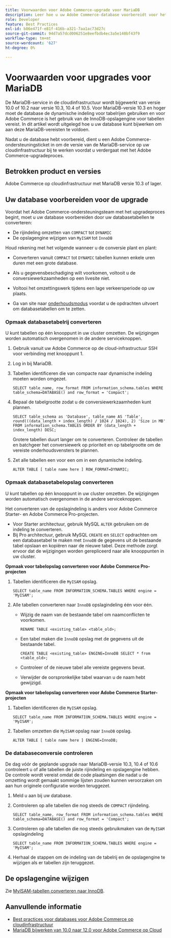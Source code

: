 ```yaml
---
title: Voorwaarden voor Adobe Commerce-upgrade voor MariaDB
description: Leer hoe u uw Adobe Commerce-database voorbereidt voor het upgraden van MariaDB vanaf een eerdere versie.
role: Developer
feature: Best Practices
exl-id: b86e471f-e81f-416b-a321-7aa1ac73d27c
source-git-commit: 94d7a57dcd006251e8eefbdb4ec3a5e140bf43f9
workflow-type: tm+mt
source-wordcount: '627'
ht-degree: 0%

---
```


# Voorwaarden voor upgrades voor MariaDB

De MariaDB-service in de cloudinfrastructuur wordt bijgewerkt van versie 10.0 of 10.2 naar versie 10.3, 10.4 of 10.5. Voor MariaDB-versie 10.3 en hoger moet de database de dynamische indeling voor tabelrijen gebruiken en voor Adobe Commerce is het gebruik van de InnoDB-opslagengine voor tabellen vereist. In dit artikel wordt uitgelegd hoe u uw database kunt bijwerken om aan deze MariaDB-vereisten te voldoen.

Nadat u de database hebt voorbereid, dient u een Adobe Commerce-ondersteuningsticket in om de versie van de MariaDB-service op uw cloudinfrastructuur bij te werken voordat u verdergaat met het Adobe Commerce-upgradeproces.

## Betrokken product en versies

Adobe Commerce op cloudinfrastructuur met MariaDB versie 10.3 of lager.

## Uw database voorbereiden voor de upgrade

Voordat het Adobe Commerce-ondersteuningsteam met het upgradeproces begint, moet u uw database voorbereiden door uw databasetabellen te converteren:

- De rijindeling omzetten van `COMPACT` tot `DYNAMIC`
- De opslagengine wijzigen van `MyISAM` tot `InnoDB`

Houd rekening met het volgende wanneer u de conversie plant en plant:

- Converteren vanuit `COMPACT` tot `DYNAMIC` tabellen kunnen enkele uren duren met een grote database.

- Als u gegevensbeschadiging wilt voorkomen, voltooit u de conversiewerkzaamheden op een livesite niet.

- Voltooi het omzettingswerk tijdens een lage verkeersperiode op uw plaats.

- Ga van site naar [onderhoudsmodus](../../../installation/tutorials/maintenance-mode.md) voordat u de opdrachten uitvoert om databasetabellen om te zetten.

### Opmaak databasetabelrij converteren

U kunt tabellen op één knooppunt in uw cluster omzetten. De wijzigingen worden automatisch overgenomen in de andere serviceknoppen.

1. Gebruik vanuit uw Adobe Commerce op de cloud-infrastructuur SSH voor verbinding met knooppunt 1.

1. Log in bij MariaDB.

1. Tabellen identificeren die van compacte naar dynamische indeling moeten worden omgezet.

   ```mysql
   SELECT table_name, row_format FROM information_schema.tables WHERE table_schema=DATABASE() and row_format = 'Compact';
   ```

1. Bepaal de tabelgrootte zodat u de conversiewerkzaamheden kunt plannen.

   ```mysql
   SELECT table_schema as 'Database', table_name AS 'Table', round(((data_length + index_length) / 1024 / 1024), 2) 'Size in MB' FROM information_schema.TABLES ORDER BY (data_length + index_length) DESC;
   ```

   Grotere tabellen duurt langer om te converteren. Controleer de tabellen en batchgeer het conversiewerk op prioriteit en op tabelgrootte om de vereiste onderhoudsvensters te plannen.

1. Zet alle tabellen een voor een om in een dynamische indeling.

   ```mysql
   ALTER TABLE [ table name here ] ROW_FORMAT=DYNAMIC;
   ```

### Opmaak databasetabelopslag converteren

U kunt tabellen op één knooppunt in uw cluster omzetten. De wijzigingen worden automatisch overgenomen in de andere serviceknoppen.

Het converteren van de opslagindeling is anders voor Adobe Commerce Starter- en Adobe Commerce Pro-projecten.

- Voor Starter architectuur, gebruik MySQL `ALTER` gebruiken om de indeling te converteren.
- Bij Pro architectuur, gebruik MySQL `CREATE` en `SELECT` opdrachten om een databasetabel te maken met `InnoDB` de gegevens uit de bestaande tabel opslaan en kopiëren naar de nieuwe tabel. Deze methode zorgt ervoor dat de wijzigingen worden gerepliceerd naar alle knooppunten in uw cluster.

**Opmaak voor tabelopslag converteren voor Adobe Commerce Pro-projecten**

1. Tabellen identificeren die `MyISAM` opslag.

   ```mysql
   SELECT table_name FROM INFORMATION_SCHEMA.TABLES WHERE engine = 'MyISAM';
   ```

1. Alle tabellen converteren naar `InnoDB` opslagindeling één voor één.

   - Wijzig de naam van de bestaande tabel om naamconflicten te voorkomen.

     ```mysql
     RENAME TABLE <existing_table> <table_old>;
     ```

   - Een tabel maken die `InnoDB` opslag met de gegevens uit de bestaande tabel.

     ```mysql
     CREATE TABLE <existing_table> ENGINE=InnoDB SELECT * from <table_old>;
     ```

   - Controleer of de nieuwe tabel alle vereiste gegevens bevat.

   - Verwijder de oorspronkelijke tabel waarvan u de naam hebt gewijzigd.


**Opmaak voor tabelopslag converteren voor Adobe Commerce Starter-projecten**

1. Tabellen identificeren die `MyISAM` opslag.

   ```mysql
   SELECT table_name FROM INFORMATION_SCHEMA.TABLES WHERE engine = 'MyISAM';
   ```

1. Tabellen omzetten die `MyISAM` opslag naar `InnoDB` opslag.

   ```mysql
   ALTER TABLE [ table name here ] ENGINE=InnoDB;
   ```

### De databaseconversie controleren

De dag vóór de geplande upgrade naar MariaDB-versie 10.3, 10.4 of 10.6 controleert u of alle tabellen de juiste rijindeling en opslagengine hebben. De controle wordt vereist omdat de code plaatsingen die nadat u de omzetting wordt gemaakt sommige lijsten zouden kunnen veroorzaken om aan hun originele configuratie worden teruggezet.

1. Meld u aan bij uw database.

1. Controleren op alle tabellen die nog steeds de `COMPACT` rijindeling.

   ```mysql
   SELECT table_name, row_format FROM information_schema.tables WHERE table_schema=DATABASE() and row_format = 'Compact';
   ```

1. Controleren op alle tabellen die nog steeds gebruikmaken van de `MyISAM` opslagindeling

   ```mysql
   SELECT table_name FROM INFORMATION_SCHEMA.TABLES WHERE engine = 'MyISAM';
   ```

1. Herhaal de stappen om de indeling van de tabelrij en de opslagengine te wijzigen als er tabellen zijn teruggezet.

## De opslagengine wijzigen

Zie [MyISAM-tabellen converteren naar InnoDB](../planning/database-on-cloud.md).

## Aanvullende informatie

- [Best practices voor databases voor Adobe Commerce op cloudinfrastructuur](../planning/database-on-cloud.md)
- [MariaDB bijwerken van 10.0 naar 12.0 voor Adobe Commerce op Cloud](https://experienceleague.adobe.com/docs/commerce-knowledge-base/kb/how-to/upgrade-mariadb-10.0-to-10.2-for-magento-commerce-cloud.html)

